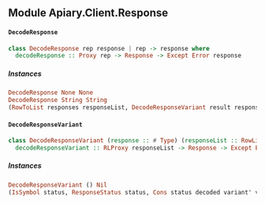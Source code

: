 ## Module Apiary.Client.Response

#### `DecodeResponse`

``` purescript
class DecodeResponse rep response | rep -> response where
  decodeResponse :: Proxy rep -> Response -> Except Error response
```

##### Instances
``` purescript
DecodeResponse None None
DecodeResponse String String
(RowToList responses responseList, DecodeResponseVariant result responseList) => DecodeResponse (Record responses) (Variant result)
```

#### `DecodeResponseVariant`

``` purescript
class DecodeResponseVariant (response :: # Type) (responseList :: RowList) | responseList -> response where
  decodeResponseVariant :: RLProxy responseList -> Response -> Except Error (Variant response)
```

##### Instances
``` purescript
DecodeResponseVariant () Nil
(IsSymbol status, ResponseStatus status, Cons status decoded variant' variant, DecodeResponseVariant variant' responseList, Union variant' a variant, DecodeMedia rep decoded) => DecodeResponseVariant variant (Cons status rep responseList)
```


